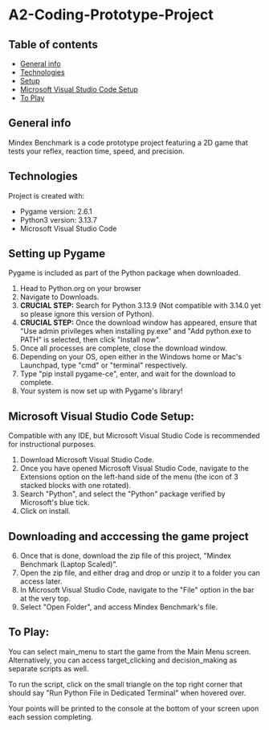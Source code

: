 # A2-Coding-Prototype-Project

## Table of contents
* [General info](#general-info)
* [Technologies](#technologies)
* [Setup](#setup)
* [Microsoft Visual Studio Code Setup](#microsoft-visual-studio-code-setup)
* [To Play](#to-play)

## General info
Mindex Benchmark is a code prototype project featuring a 2D game that tests your reflex, reaction time, speed, and precision.
	
## Technologies
Project is created with:
* Pygame version: 2.6.1
* Python3 version: 3.13.7
* Microsoft Visual Studio Code

## Setting up Pygame
Pygame is included as part of the Python package when downloaded.
1. Head to Python.org on your browser
2. Navigate to Downloads.
3. **CRUCIAL STEP:** Search for Python 3.13.9 (Not compatible with 3.14.0 yet so please ignore this version of Python).
4. **CRUCIAL STEP:** Once the download window has appeared, ensure that "Use admin privileges when installing py.exe" and "Add python.exe to PATH" is selected, then click "Install now".
5. Once all processes are complete, close the download window.
6. Depending on your OS, open either in the Windows home or Mac's Launchpad, type "cmd" or "terminal" respectively.
7. Type "pip install pygame-ce", enter, and wait for the download to complete.
8. Your system is now set up with Pygame's library!

## Microsoft Visual Studio Code Setup:
Compatible with any IDE, but Microsoft Visual Studio Code is recommended for instructional purposes.
1. Download Microsoft Visual Studio Code.
2. Once you have opened Microsoft Visual Studio Code, navigate to the Extensions option on the left-hand side of the menu (the icon of 3 stacked blocks with one rotated).
3. Search "Python", and select the "Python" package verified by Microsoft's blue tick.
4. Click on install.

## Downloading and acccessing the game project
6. Once that is done, download the zip file of this project, "Mindex Benchmark (Laptop Scaled)".
7. Open the zip file, and either drag and drop or unzip it to a folder you can access later.
8. In Microsoft Visual Studio Code, navigate to the "File" option in the bar at the very top.
9. Select "Open Folder", and access Mindex Benchmark's file.

## To Play:
You can select main_menu to start the game from the Main Menu screen. Alternatively, you can access target_clicking and decision_making as separate scripts as well.

To run the script, click on the small triangle on the top right corner that should say "Run Python File in Dedicated Terminal" when hovered over.

Your points will be printed to the console at the bottom of your screen upon each session completing. 
